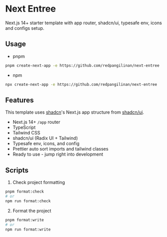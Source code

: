 # Next Entree

Next.js 14+ starter template with app router, shadcn/ui, typesafe env, icons and configs setup.

## Usage

- pnpm

```bash
pnpm create-next-app -e https://github.com/redpangilinan/next-entree
```

- npm

```bash
npx create-next-app -e https://github.com/redpangilinan/next-entree
```

## Features

This template uses [shadcn](https://github.com/shadcn)'s Next.js app structure from [shadcn/ui](https://ui.shadcn.com/).

- Next.js 14+ `/app` router
- TypeScript
- Tailwind CSS
- shadcn/ui (Radix UI + Tailwind)
- Typesafe env, icons, and config
- Prettier auto sort imports and tailwind classes
- Ready to use - jump right into development

## Scripts

1. Check project formatting

```bash
pnpm format:check
# or
npm run format:check
```

2. Format the project

```bash
pnpm format:write
# or
npm run format:write
```